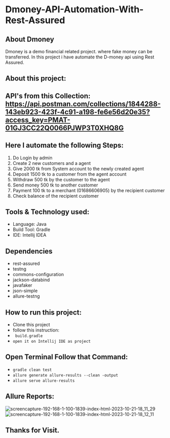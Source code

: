 # Dmoney-API-Automation-With-Rest-Assured
## About Dmoney
Dmoney is a demo financial related project. where fake money can be transferred. In this project i have automate the D-money api using Rest Assured.
## About this project:
## API's from this Collection: https://api.postman.com/collections/1844288-143eb923-423f-4c91-a198-fe6e56d20e35?access_key=PMAT-01GJ3CC22Q0066PJWP3T0XHQ8G
## Here I automate the following Steps:
1. Do Login by admin
2. Create 2 new customers and a agent
3. Give 2000 tk from System account to the newly created agent
4. Deposit 1500 tk to a customer from the agent account
5. Withdraw 500 tk by the customer to the agent
6. Send money 500 tk to another customer
7. Payment 100 tk to a merchant (01686606905) by the recipient customer
8. Check balance of the recipient customer
   
## Tools & Technology used:
- Language: Java
- Build Tool: Gradle
- IDE: Intellij IDEA
 
 ## Dependencies
- rest-assured
- testng
- commons-configuration
- jackson-databind
- javafaker
- json-simple
- allure-testng

## How to run this project: 
- Clone this project
- follow this instruction:
- ```  build.gradle ```
- ``` open it on Intellij IDE as project ```
  
## Open Terminal Follow that Command:
- ``` gradle clean test ```
- ``` allure generate allure-results --clean -output ```
- ``` allure serve allure-results ```
  
## Allure Reports:
![screencapture-192-168-1-100-1839-index-html-2023-10-21-18_11_29](https://github.com/fahimmahatab/Dmoney-API-Automation-With-Rest-Assured/assets/43899673/a19f3008-77a5-43ab-ac73-b371c27a3c19)
![screencapture-192-168-1-100-1839-index-html-2023-10-21-18_12_11](https://github.com/fahimmahatab/Dmoney-API-Automation-With-Rest-Assured/assets/43899673/30721127-0689-4a26-83f6-214f93f5123c)

## Thanks for Visit.
